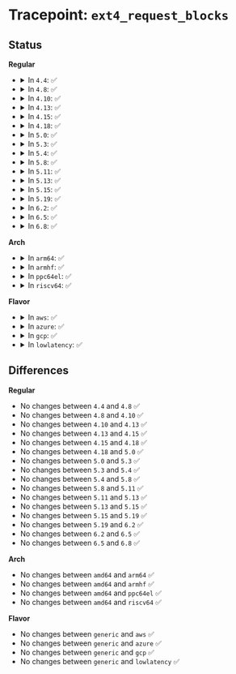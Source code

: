 # Tracepoint: <code>ext4_request_blocks</code>

## Status
<b>Regular</b>
<ul>
<li>
<details>
<summary>In <code>4.4</code>: ✅</summary>

Event:

```c
struct trace_event_raw_ext4_request_blocks {
    struct trace_entry ent;
    dev_t dev;
    ino_t ino;
    unsigned int len;
    __u32 logical;
    __u32 lleft;
    __u32 lright;
    __u64 goal;
    __u64 pleft;
    __u64 pright;
    unsigned int flags;
    char __data[0];
};
```
Function:

```c
void trace_event_raw_event_ext4_request_blocks(void *__data, struct ext4_allocation_request *ar);
```
</details>
</li>
<li>
<details>
<summary>In <code>4.8</code>: ✅</summary>

Event:

```c
struct trace_event_raw_ext4_request_blocks {
    struct trace_entry ent;
    dev_t dev;
    ino_t ino;
    unsigned int len;
    __u32 logical;
    __u32 lleft;
    __u32 lright;
    __u64 goal;
    __u64 pleft;
    __u64 pright;
    unsigned int flags;
    char __data[0];
};
```
Function:

```c
void trace_event_raw_event_ext4_request_blocks(void *__data, struct ext4_allocation_request *ar);
```
</details>
</li>
<li>
<details>
<summary>In <code>4.10</code>: ✅</summary>

Event:

```c
struct trace_event_raw_ext4_request_blocks {
    struct trace_entry ent;
    dev_t dev;
    ino_t ino;
    unsigned int len;
    __u32 logical;
    __u32 lleft;
    __u32 lright;
    __u64 goal;
    __u64 pleft;
    __u64 pright;
    unsigned int flags;
    char __data[0];
};
```
Function:

```c
void trace_event_raw_event_ext4_request_blocks(void *__data, struct ext4_allocation_request *ar);
```
</details>
</li>
<li>
<details>
<summary>In <code>4.13</code>: ✅</summary>

Event:

```c
struct trace_event_raw_ext4_request_blocks {
    struct trace_entry ent;
    dev_t dev;
    ino_t ino;
    unsigned int len;
    __u32 logical;
    __u32 lleft;
    __u32 lright;
    __u64 goal;
    __u64 pleft;
    __u64 pright;
    unsigned int flags;
    char __data[0];
};
```
Function:

```c
void trace_event_raw_event_ext4_request_blocks(void *__data, struct ext4_allocation_request *ar);
```
</details>
</li>
<li>
<details>
<summary>In <code>4.15</code>: ✅</summary>

Event:

```c
struct trace_event_raw_ext4_request_blocks {
    struct trace_entry ent;
    dev_t dev;
    ino_t ino;
    unsigned int len;
    __u32 logical;
    __u32 lleft;
    __u32 lright;
    __u64 goal;
    __u64 pleft;
    __u64 pright;
    unsigned int flags;
    char __data[0];
};
```
Function:

```c
void trace_event_raw_event_ext4_request_blocks(void *__data, struct ext4_allocation_request *ar);
```
</details>
</li>
<li>
<details>
<summary>In <code>4.18</code>: ✅</summary>

Event:

```c
struct trace_event_raw_ext4_request_blocks {
    struct trace_entry ent;
    dev_t dev;
    ino_t ino;
    unsigned int len;
    __u32 logical;
    __u32 lleft;
    __u32 lright;
    __u64 goal;
    __u64 pleft;
    __u64 pright;
    unsigned int flags;
    char __data[0];
};
```
Function:

```c
void trace_event_raw_event_ext4_request_blocks(void *__data, struct ext4_allocation_request *ar);
```
</details>
</li>
<li>
<details>
<summary>In <code>5.0</code>: ✅</summary>

Event:

```c
struct trace_event_raw_ext4_request_blocks {
    struct trace_entry ent;
    dev_t dev;
    ino_t ino;
    unsigned int len;
    __u32 logical;
    __u32 lleft;
    __u32 lright;
    __u64 goal;
    __u64 pleft;
    __u64 pright;
    unsigned int flags;
    char __data[0];
};
```
Function:

```c
void trace_event_raw_event_ext4_request_blocks(void *__data, struct ext4_allocation_request *ar);
```
</details>
</li>
<li>
<details>
<summary>In <code>5.3</code>: ✅</summary>

Event:

```c
struct trace_event_raw_ext4_request_blocks {
    struct trace_entry ent;
    dev_t dev;
    ino_t ino;
    unsigned int len;
    __u32 logical;
    __u32 lleft;
    __u32 lright;
    __u64 goal;
    __u64 pleft;
    __u64 pright;
    unsigned int flags;
    char __data[0];
};
```
Function:

```c
void trace_event_raw_event_ext4_request_blocks(void *__data, struct ext4_allocation_request *ar);
```
</details>
</li>
<li>
<details>
<summary>In <code>5.4</code>: ✅</summary>

Event:

```c
struct trace_event_raw_ext4_request_blocks {
    struct trace_entry ent;
    dev_t dev;
    ino_t ino;
    unsigned int len;
    __u32 logical;
    __u32 lleft;
    __u32 lright;
    __u64 goal;
    __u64 pleft;
    __u64 pright;
    unsigned int flags;
    char __data[0];
};
```
Function:

```c
void trace_event_raw_event_ext4_request_blocks(void *__data, struct ext4_allocation_request *ar);
```
</details>
</li>
<li>
<details>
<summary>In <code>5.8</code>: ✅</summary>

Event:

```c
struct trace_event_raw_ext4_request_blocks {
    struct trace_entry ent;
    dev_t dev;
    ino_t ino;
    unsigned int len;
    __u32 logical;
    __u32 lleft;
    __u32 lright;
    __u64 goal;
    __u64 pleft;
    __u64 pright;
    unsigned int flags;
    char __data[0];
};
```
Function:

```c
void trace_event_raw_event_ext4_request_blocks(void *__data, struct ext4_allocation_request *ar);
```
</details>
</li>
<li>
<details>
<summary>In <code>5.11</code>: ✅</summary>

Event:

```c
struct trace_event_raw_ext4_request_blocks {
    struct trace_entry ent;
    dev_t dev;
    ino_t ino;
    unsigned int len;
    __u32 logical;
    __u32 lleft;
    __u32 lright;
    __u64 goal;
    __u64 pleft;
    __u64 pright;
    unsigned int flags;
    char __data[0];
};
```
Function:

```c
void trace_event_raw_event_ext4_request_blocks(void *__data, struct ext4_allocation_request *ar);
```
</details>
</li>
<li>
<details>
<summary>In <code>5.13</code>: ✅</summary>

Event:

```c
struct trace_event_raw_ext4_request_blocks {
    struct trace_entry ent;
    dev_t dev;
    ino_t ino;
    unsigned int len;
    __u32 logical;
    __u32 lleft;
    __u32 lright;
    __u64 goal;
    __u64 pleft;
    __u64 pright;
    unsigned int flags;
    char __data[0];
};
```
Function:

```c
void trace_event_raw_event_ext4_request_blocks(void *__data, struct ext4_allocation_request *ar);
```
</details>
</li>
<li>
<details>
<summary>In <code>5.15</code>: ✅</summary>

Event:

```c
struct trace_event_raw_ext4_request_blocks {
    struct trace_entry ent;
    dev_t dev;
    ino_t ino;
    unsigned int len;
    __u32 logical;
    __u32 lleft;
    __u32 lright;
    __u64 goal;
    __u64 pleft;
    __u64 pright;
    unsigned int flags;
    char __data[0];
};
```
Function:

```c
void trace_event_raw_event_ext4_request_blocks(void *__data, struct ext4_allocation_request *ar);
```
</details>
</li>
<li>
<details>
<summary>In <code>5.19</code>: ✅</summary>

Event:

```c
struct trace_event_raw_ext4_request_blocks {
    struct trace_entry ent;
    dev_t dev;
    ino_t ino;
    unsigned int len;
    __u32 logical;
    __u32 lleft;
    __u32 lright;
    __u64 goal;
    __u64 pleft;
    __u64 pright;
    unsigned int flags;
    char __data[0];
};
```
Function:

```c
void trace_event_raw_event_ext4_request_blocks(void *__data, struct ext4_allocation_request *ar);
```
</details>
</li>
<li>
<details>
<summary>In <code>6.2</code>: ✅</summary>

Event:

```c
struct trace_event_raw_ext4_request_blocks {
    struct trace_entry ent;
    dev_t dev;
    ino_t ino;
    unsigned int len;
    __u32 logical;
    __u32 lleft;
    __u32 lright;
    __u64 goal;
    __u64 pleft;
    __u64 pright;
    unsigned int flags;
    char __data[0];
};
```
Function:

```c
void trace_event_raw_event_ext4_request_blocks(void *__data, struct ext4_allocation_request *ar);
```
</details>
</li>
<li>
<details>
<summary>In <code>6.5</code>: ✅</summary>

Event:

```c
struct trace_event_raw_ext4_request_blocks {
    struct trace_entry ent;
    dev_t dev;
    ino_t ino;
    unsigned int len;
    __u32 logical;
    __u32 lleft;
    __u32 lright;
    __u64 goal;
    __u64 pleft;
    __u64 pright;
    unsigned int flags;
    char __data[0];
};
```
Function:

```c
void trace_event_raw_event_ext4_request_blocks(void *__data, struct ext4_allocation_request *ar);
```
</details>
</li>
<li>
<details>
<summary>In <code>6.8</code>: ✅</summary>

Event:

```c
struct trace_event_raw_ext4_request_blocks {
    struct trace_entry ent;
    dev_t dev;
    ino_t ino;
    unsigned int len;
    __u32 logical;
    __u32 lleft;
    __u32 lright;
    __u64 goal;
    __u64 pleft;
    __u64 pright;
    unsigned int flags;
    char __data[0];
};
```
Function:

```c
void trace_event_raw_event_ext4_request_blocks(void *__data, struct ext4_allocation_request *ar);
```
</details>
</li>
</ul>
<b>Arch</b>
<ul>
<li>
<details>
<summary>In <code>arm64</code>: ✅</summary>

Event:

```c
struct trace_event_raw_ext4_request_blocks {
    struct trace_entry ent;
    dev_t dev;
    ino_t ino;
    unsigned int len;
    __u32 logical;
    __u32 lleft;
    __u32 lright;
    __u64 goal;
    __u64 pleft;
    __u64 pright;
    unsigned int flags;
    char __data[0];
};
```
Function:

```c
void trace_event_raw_event_ext4_request_blocks(void *__data, struct ext4_allocation_request *ar);
```
</details>
</li>
<li>
<details>
<summary>In <code>armhf</code>: ✅</summary>

Event:

```c
struct trace_event_raw_ext4_request_blocks {
    struct trace_entry ent;
    dev_t dev;
    ino_t ino;
    unsigned int len;
    __u32 logical;
    __u32 lleft;
    __u32 lright;
    __u64 goal;
    __u64 pleft;
    __u64 pright;
    unsigned int flags;
    char __data[0];
};
```
Function:

```c
void trace_event_raw_event_ext4_request_blocks(void *__data, struct ext4_allocation_request *ar);
```
</details>
</li>
<li>
<details>
<summary>In <code>ppc64el</code>: ✅</summary>

Event:

```c
struct trace_event_raw_ext4_request_blocks {
    struct trace_entry ent;
    dev_t dev;
    ino_t ino;
    unsigned int len;
    __u32 logical;
    __u32 lleft;
    __u32 lright;
    __u64 goal;
    __u64 pleft;
    __u64 pright;
    unsigned int flags;
    char __data[0];
};
```
Function:

```c
void trace_event_raw_event_ext4_request_blocks(void *__data, struct ext4_allocation_request *ar);
```
</details>
</li>
<li>
<details>
<summary>In <code>riscv64</code>: ✅</summary>

Event:

```c
struct trace_event_raw_ext4_request_blocks {
    struct trace_entry ent;
    dev_t dev;
    ino_t ino;
    unsigned int len;
    __u32 logical;
    __u32 lleft;
    __u32 lright;
    __u64 goal;
    __u64 pleft;
    __u64 pright;
    unsigned int flags;
    char __data[0];
};
```
Function:

```c
void trace_event_raw_event_ext4_request_blocks(void *__data, struct ext4_allocation_request *ar);
```
</details>
</li>
</ul>
<b>Flavor</b>
<ul>
<li>
<details>
<summary>In <code>aws</code>: ✅</summary>

Event:

```c
struct trace_event_raw_ext4_request_blocks {
    struct trace_entry ent;
    dev_t dev;
    ino_t ino;
    unsigned int len;
    __u32 logical;
    __u32 lleft;
    __u32 lright;
    __u64 goal;
    __u64 pleft;
    __u64 pright;
    unsigned int flags;
    char __data[0];
};
```
Function:

```c
void trace_event_raw_event_ext4_request_blocks(void *__data, struct ext4_allocation_request *ar);
```
</details>
</li>
<li>
<details>
<summary>In <code>azure</code>: ✅</summary>

Event:

```c
struct trace_event_raw_ext4_request_blocks {
    struct trace_entry ent;
    dev_t dev;
    ino_t ino;
    unsigned int len;
    __u32 logical;
    __u32 lleft;
    __u32 lright;
    __u64 goal;
    __u64 pleft;
    __u64 pright;
    unsigned int flags;
    char __data[0];
};
```
Function:

```c
void trace_event_raw_event_ext4_request_blocks(void *__data, struct ext4_allocation_request *ar);
```
</details>
</li>
<li>
<details>
<summary>In <code>gcp</code>: ✅</summary>

Event:

```c
struct trace_event_raw_ext4_request_blocks {
    struct trace_entry ent;
    dev_t dev;
    ino_t ino;
    unsigned int len;
    __u32 logical;
    __u32 lleft;
    __u32 lright;
    __u64 goal;
    __u64 pleft;
    __u64 pright;
    unsigned int flags;
    char __data[0];
};
```
Function:

```c
void trace_event_raw_event_ext4_request_blocks(void *__data, struct ext4_allocation_request *ar);
```
</details>
</li>
<li>
<details>
<summary>In <code>lowlatency</code>: ✅</summary>

Event:

```c
struct trace_event_raw_ext4_request_blocks {
    struct trace_entry ent;
    dev_t dev;
    ino_t ino;
    unsigned int len;
    __u32 logical;
    __u32 lleft;
    __u32 lright;
    __u64 goal;
    __u64 pleft;
    __u64 pright;
    unsigned int flags;
    char __data[0];
};
```
Function:

```c
void trace_event_raw_event_ext4_request_blocks(void *__data, struct ext4_allocation_request *ar);
```
</details>
</li>
</ul>

## Differences
<b>Regular</b>
<ul>
<li>
No changes between <code>4.4</code> and <code>4.8</code> ✅
</li>
<li>
No changes between <code>4.8</code> and <code>4.10</code> ✅
</li>
<li>
No changes between <code>4.10</code> and <code>4.13</code> ✅
</li>
<li>
No changes between <code>4.13</code> and <code>4.15</code> ✅
</li>
<li>
No changes between <code>4.15</code> and <code>4.18</code> ✅
</li>
<li>
No changes between <code>4.18</code> and <code>5.0</code> ✅
</li>
<li>
No changes between <code>5.0</code> and <code>5.3</code> ✅
</li>
<li>
No changes between <code>5.3</code> and <code>5.4</code> ✅
</li>
<li>
No changes between <code>5.4</code> and <code>5.8</code> ✅
</li>
<li>
No changes between <code>5.8</code> and <code>5.11</code> ✅
</li>
<li>
No changes between <code>5.11</code> and <code>5.13</code> ✅
</li>
<li>
No changes between <code>5.13</code> and <code>5.15</code> ✅
</li>
<li>
No changes between <code>5.15</code> and <code>5.19</code> ✅
</li>
<li>
No changes between <code>5.19</code> and <code>6.2</code> ✅
</li>
<li>
No changes between <code>6.2</code> and <code>6.5</code> ✅
</li>
<li>
No changes between <code>6.5</code> and <code>6.8</code> ✅
</li>
</ul>
<b>Arch</b>
<ul>
<li>
No changes between <code>amd64</code> and <code>arm64</code> ✅
</li>
<li>
No changes between <code>amd64</code> and <code>armhf</code> ✅
</li>
<li>
No changes between <code>amd64</code> and <code>ppc64el</code> ✅
</li>
<li>
No changes between <code>amd64</code> and <code>riscv64</code> ✅
</li>
</ul>
<b>Flavor</b>
<ul>
<li>
No changes between <code>generic</code> and <code>aws</code> ✅
</li>
<li>
No changes between <code>generic</code> and <code>azure</code> ✅
</li>
<li>
No changes between <code>generic</code> and <code>gcp</code> ✅
</li>
<li>
No changes between <code>generic</code> and <code>lowlatency</code> ✅
</li>
</ul>

